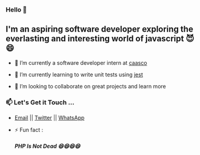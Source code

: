 ### Hello 👋


## I'm an aspiring software developer exploring the everlasting and interesting world of javascript 😈😄

- 🔭 I’m currently a software developer intern at [caasco](https://www.caasco.io/)

- 🌱 I’m currently learning to write unit tests using [jest](https://jestjs.io/)

- 👯 I’m looking to collaborate on great projects and learn more

### 📫  Let's Get it Touch  ... <br />

  * [Email](mailto:ybenson96@gmail.com) || [Twitter](https://twitter.com/boybenson_) || [WhatsApp](https://wa.me/233546949655)

- ⚡ Fun fact :
   ##### PHP Is Not Dead 😄😄😄😄 

